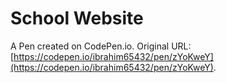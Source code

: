 # School Website

A Pen created on CodePen.io. Original URL: [https://codepen.io/ibrahim65432/pen/zYoKweY](https://codepen.io/ibrahim65432/pen/zYoKweY).


